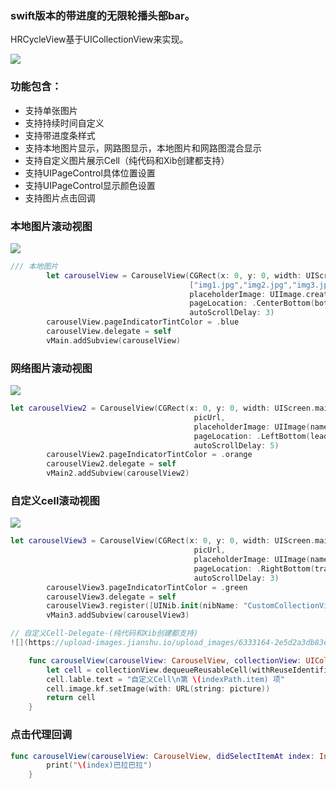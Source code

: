 ### swift版本的带进度的无限轮播头部bar。
HRCycleView基于UICollectionView来实现。

![](https://upload-images.jianshu.io/upload_images/6333164-f0d0054e46cc3ece.gif?imageMogr2/auto-orient/strip)

### 功能包含：
* 支持单张图片
* 支持持续时间自定义
* 支持带进度条样式
* 支持本地图片显示，网路图显示，本地图片和网路图混合显示
* 支持自定义图片展示Cell（纯代码和Xib创建都支持）
* 支持UIPageControl具体位置设置
* 支持UIPageControl显示颜色设置
* 支持图片点击回调

### 本地图片滚动视图
![](https://upload-images.jianshu.io/upload_images/6333164-624541ddfe33edef.gif?imageMogr2/auto-orient/strip)

```swift
/// 本地图片
        let carouselView = CarouselView(CGRect(x: 0, y: 0, width: UIScreen.main.bounds.width, height: vMain.frame.height),
                                        ["img1.jpg","img2.jpg","img3.jpg","img4.jpg"],
                                        placeholderImage: UIImage.creatImageWithColor(color: .black),
                                        pageLocation: .CenterBottom(bottom: 12),
                                        autoScrollDelay: 3)
        carouselView.pageIndicatorTintColor = .blue
        carouselView.delegate = self
        vMain.addSubview(carouselView)
```

### 网络图片滚动视图
![](https://upload-images.jianshu.io/upload_images/6333164-8c5620d882224cfe.gif?imageMogr2/auto-orient/strip)

```swift
let carouselView2 = CarouselView(CGRect(x: 0, y: 0, width: UIScreen.main.bounds.width, height: vMain.frame.height),
                                         picUrl,
                                         placeholderImage: UIImage(named: "img1.jpg")!,
                                         pageLocation: .LeftBottom(leading: 15, bottom: 15),
                                         autoScrollDelay: 5)
        carouselView2.pageIndicatorTintColor = .orange
        carouselView2.delegate = self
        vMain2.addSubview(carouselView2)
```

### 自定义cell滚动视图

![](https://upload-images.jianshu.io/upload_images/6333164-3d1c347d84680afb.gif?imageMogr2/auto-orient/strip)

```swift
let carouselView3 = CarouselView(CGRect(x: 0, y: 0, width: UIScreen.main.bounds.width, height: vMain.frame.height),
                                         picUrl,
                                         placeholderImage: UIImage(named: "img1.jpg")!,
                                         pageLocation: .RightBottom(trailing: 15, bottom: 15),
                                         autoScrollDelay: 3)
        carouselView3.pageIndicatorTintColor = .green
        carouselView3.delegate = self
        carouselView3.register([UINib.init(nibName: "CustomCollectionViewCell", bundle: nil)], identifiers: ["CustomCollectionViewCell"])
        vMain3.addSubview(carouselView3)

// 自定义Cell-Delegate-(纯代码和Xib创建都支持)
![](https://upload-images.jianshu.io/upload_images/6333164-2e5d2a3db83e1d29.gif?imageMogr2/auto-orient/strip)

    func carouselView(carouselView: CarouselView, collectionView: UICollectionView, cellForItemAt indexPath: IndexPath, picture: String) -> UICollectionViewCell? {
        let cell = collectionView.dequeueReusableCell(withReuseIdentifier: "CustomCollectionViewCell", for: indexPath) as! CustomCollectionViewCell
        cell.lable.text = "自定义Cell\n第 \(indexPath.item) 项"
        cell.image.kf.setImage(with: URL(string: picture))
        return cell
    }
```

### 点击代理回调
```swift
func carouselView(carouselView: CarouselView, didSelectItemAt index: Int) {
        print("\(index)巴拉巴拉")
    }
```

